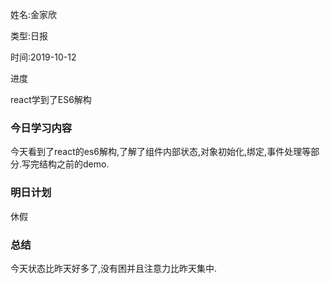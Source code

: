 姓名:金家欣

类型:日报

时间:2019-10-12

进度

react学到了ES6解构

### 今日学习内容

​	今天看到了react的es6解构,了解了组件内部状态,对象初始化,绑定,事件处理等部分.写完结构之前的demo.

### 明日计划

休假

### 总结

今天状态比昨天好多了,没有困并且注意力比昨天集中.



